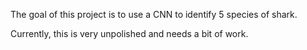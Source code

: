 The goal of this project is to use a CNN to identify 5 species of shark.

Currently, this is very unpolished and needs a bit of work.